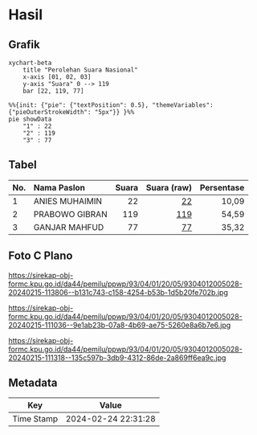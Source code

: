 # Hasil

## Grafik

```mermaid
xychart-beta
    title "Perolehan Suara Nasional"
    x-axis [01, 02, 03]
    y-axis "Suara" 0 --> 119
    bar [22, 119, 77]
```

```mermaid
%%{init: {"pie": {"textPosition": 0.5}, "themeVariables": {"pieOuterStrokeWidth": "5px"}} }%%
pie showData
    "1" : 22
    "2" : 119
    "3" : 77
```

## Tabel

| No. | Nama Paslon    | Suara | Suara (raw) | Persentase |
|:--- |:-------------- | -----:| -----------:| ----------:|
| 1   | ANIES MUHAIMIN | 22    | [22][p-1]   | 10,09      |
| 2   | PRABOWO GIBRAN | 119   | [119][p-2]  | 54,59      |
| 3   | GANJAR MAHFUD  | 77    | [77][p-3]   | 35,32      |


[p-1]: https://github.com/gigit-pemilu/pemilu-2024/blob/main/pilpres/hitung-suara/sub/93-papua-selatan/sub/04-asmat/sub/01-agats/sub/2005-bis-agats/sub/028-tps/sub/paslon-1.txt
[p-2]: https://github.com/gigit-pemilu/pemilu-2024/blob/main/pilpres/hitung-suara/sub/93-papua-selatan/sub/04-asmat/sub/01-agats/sub/2005-bis-agats/sub/028-tps/sub/paslon-2.txt
[p-3]: https://github.com/gigit-pemilu/pemilu-2024/blob/main/pilpres/hitung-suara/sub/93-papua-selatan/sub/04-asmat/sub/01-agats/sub/2005-bis-agats/sub/028-tps/sub/paslon-3.txt

## Foto C Plano

https://sirekap-obj-formc.kpu.go.id/da44/pemilu/ppwp/93/04/01/20/05/9304012005028-20240215-113806--b131c743-c158-4254-b53b-1d5b20fe702b.jpg

https://sirekap-obj-formc.kpu.go.id/da44/pemilu/ppwp/93/04/01/20/05/9304012005028-20240215-111036--9e1ab23b-07a8-4b69-ae75-5260e8a6b7e6.jpg

https://sirekap-obj-formc.kpu.go.id/da44/pemilu/ppwp/93/04/01/20/05/9304012005028-20240215-111318--135c597b-3db9-4312-86de-2a869ff6ea9c.jpg


## Metadata

| Key        | Value               |
| ---------- | ------------------- |
| Time Stamp | 2024-02-24 22:31:28 |




